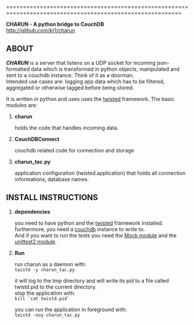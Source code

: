 ==========================================================================================================

**CHARUN - A python bridge to CouchDB**  
<http://github.com/kr1/charun>

ABOUT
-----

***CHARUN*** is a server that listens on a UDP socket for incoming json-formatted data which is transformed in python objects, manipulated and sent to a couchdb instance. Think of it as a doorman.  
Intended use cases are: logging app data which has to be filtered, aggregated or otherwise tagged before being stored.

It is written in python and uses uses the [twisted](http://twistedmatrix.com/trac/wiki/Documentation) framework.
The basic modules are:

1.  **charun** 

    holds the code that handles incoming data.

2.  **CouchDBConnect**

    couchdb related code for connection and storage

3.  **charun_tac.py**

    application configuration (twisted.application) that holds all connection informations, database names.


INSTALL INSTRUCTIONS
-------------------

1.  **dependencies**

    you need to have python and the [twisted](http://twistedmatrix.com/trac/wiki/Documentation) framework installed. 
    furthermore, you need a [couchdb](http://couchdb.apache.org/) instance to write to.   
    And if you want to run the tests you need the [Mock module](http://python-mock.sourceforge.net/) and the [unittest2 module](http://pypi.python.org/pypi/unittest2/). 

2.  **Run**

    run charun as a daemon with:  
    <code>twistd -y charun_tac.py</code>

    it will log to the tmp directory and will write its pid to a file called twistd.pid to the current directory.  
    stop the application with:  
    <code>kill \`cat twistd.pid\`</code>

    you can run the application in foreground with:  
    <code>twistd -noy charun_tac.py</code>

